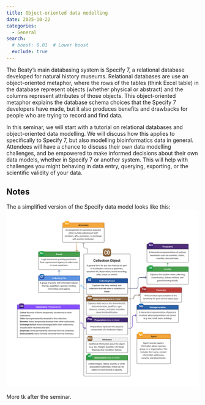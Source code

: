 ```yaml
---
title: Object-oriented data modelling
date: 2025-10-22
categories:
  - General
search:
  # boost: 0.01  # Lower boost
  exclude: true
---
```


The Beaty’s main databasing system is Specify 7, a relational database developed for natural history museums. Relational databases are use an object-oriented metaphor, where the rows of the tables (think Excel table) in the database represent objects (whether physical or abstract) and the columns represent attributes of those objects. This object-oriented metaphor explains the database schema choices that the Specify 7 developers have made, but it also produces benefits and drawbacks for people who are trying to record and find data.

In this seminar, we will start with a tutorial on relational databases and object-oriented data modelling. We will discuss how this applies to specifically to Specify 7, but also modelling bioinformatics data in general. Attendees will have a chance to discuss their own data modelling challenges, and be empowered to make informed decisions about their own data models, whether in Specify 7 or another system. This will help with challenges you might behaving in data entry, querying, exporting, or the scientific validity of your data.

## Notes 
The a simplified version of the Specify data model looks like this:
![Specify Model Diagram](attachments/Specify%20Model%20Diagram%20(Overview).png)

More tk after the seminar.